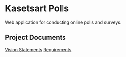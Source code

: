 # Kasetsart Polls

Web application for conducting online polls and surveys.

## Project Documents

[Vision Statements](../../wiki/Vision%20Statements)
[Requirements](../../wiki/Requirements)
